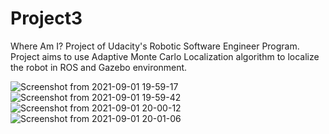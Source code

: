 # Project3
Where Am I? Project of Udacity's Robotic Software Engineer Program. 
Project aims to use Adaptive Monte Carlo Localization algorithm to localize the robot in ROS and Gazebo environment.

![Screenshot from 2021-09-01 19-59-17](https://user-images.githubusercontent.com/81471997/131728746-144b8a06-7ba9-49e2-b1cd-8ee9bf6e835c.png)
![Screenshot from 2021-09-01 19-59-42](https://user-images.githubusercontent.com/81471997/131728756-bd4be8be-1adb-4770-9bef-1351d5b7dbae.png)
![Screenshot from 2021-09-01 20-00-12](https://user-images.githubusercontent.com/81471997/131728761-c6f93c7e-acfb-40cf-9ed9-bbd0cb856dbf.png)
![Screenshot from 2021-09-01 20-01-06](https://user-images.githubusercontent.com/81471997/131728772-d5ced32c-4774-4d92-91fc-5a5ea18e7479.png)

